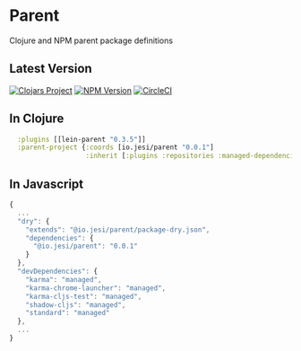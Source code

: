# Parent
Clojure and NPM parent package definitions

## Latest Version

[![Clojars Project](https://img.shields.io/clojars/v/io.jesi/parent.svg)](https://clojars.org/io.jesi/parent)
[![NPM Version](https://img.shields.io/npm/v/@io.jesi/parent.svg)](https://img.shields.io/npm/v/@io.jesi/parent.svg)
[![CircleCI](https://circleci.com/gh/jesims/parent.svg?style=svg)](https://circleci.com/gh/jesims/parent)

## In Clojure
```clojure
  :plugins [[lein-parent "0.3.5"]]
  :parent-project {:coords [io.jesi/parent "0.0.1"]
                   :inherit [:plugins :repositories :managed-dependencies :dependencies :exclusions [:profiles :dev] :test-refresh]}
```

## In Javascript
```javascript
{
  ...
  "dry": {
    "extends": "@io.jesi/parent/package-dry.json",
    "dependencies": {
      "@io.jesi/parent": "0.0.1"
    }
  },
  "devDependencies": {
    "karma": "managed",
    "karma-chrome-launcher": "managed",
    "karma-cljs-test": "managed",
    "shadow-cljs": "managed",
    "standard": "managed"
  },
  ...
}
```
